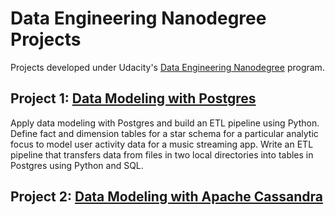 # Data Engineering Nanodegree Projects
Projects developed under Udacity's [Data Engineering Nanodegree](https://www.udacity.com/course/data-engineer-nanodegree--nd027) program.

## Project 1: [Data Modeling with Postgres](https://github.com/sertozlu/Data-Engineering-Nanodegree-Projects/tree/master/Data-Modeling-with-Postgres)
Apply data modeling with Postgres and build an ETL pipeline using Python. Define fact and dimension tables for a star schema for a particular analytic focus to model user activity data for a music streaming app. Write an ETL pipeline that transfers data from files in two local directories into tables in Postgres using Python and SQL. 

## Project 2: [Data Modeling with Apache Cassandra](???)

